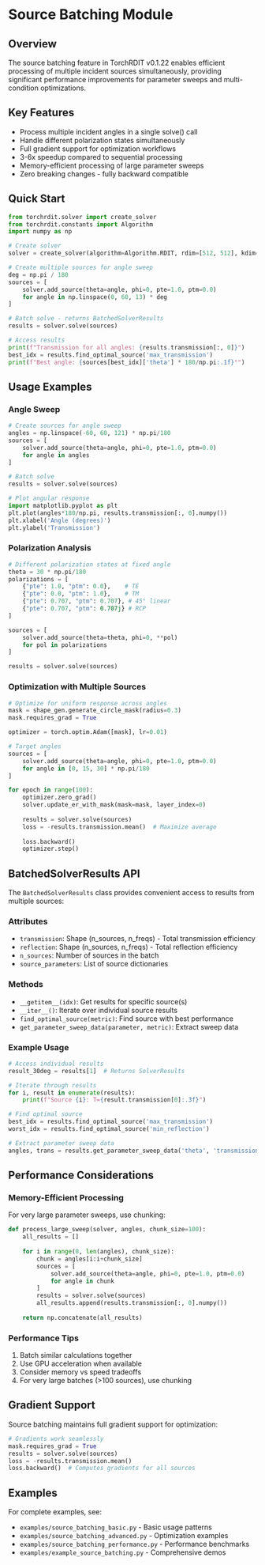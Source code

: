 # Source Batching Module

## Overview
The source batching feature in TorchRDIT v0.1.22 enables efficient processing of multiple incident sources simultaneously, providing significant performance improvements for parameter sweeps and multi-condition optimizations.

## Key Features
- Process multiple incident angles in a single solve() call
- Handle different polarization states simultaneously
- Full gradient support for optimization workflows
- 3-6x speedup compared to sequential processing
- Memory-efficient processing of large parameter sweeps
- Zero breaking changes - fully backward compatible

## Quick Start

```python
from torchrdit.solver import create_solver
from torchrdit.constants import Algorithm
import numpy as np

# Create solver
solver = create_solver(algorithm=Algorithm.RDIT, rdim=[512, 512], kdim=[7, 7])

# Create multiple sources for angle sweep
deg = np.pi / 180
sources = [
    solver.add_source(theta=angle, phi=0, pte=1.0, ptm=0.0)
    for angle in np.linspace(0, 60, 13) * deg
]

# Batch solve - returns BatchedSolverResults
results = solver.solve(sources)

# Access results
print(f"Transmission for all angles: {results.transmission[:, 0]}")
best_idx = results.find_optimal_source('max_transmission')
print(f"Best angle: {sources[best_idx]['theta'] * 180/np.pi:.1f}°")
```

## Usage Examples

### Angle Sweep
```python
# Create sources for angle sweep
angles = np.linspace(-60, 60, 121) * np.pi/180
sources = [
    solver.add_source(theta=angle, phi=0, pte=1.0, ptm=0.0)
    for angle in angles
]

# Batch solve
results = solver.solve(sources)

# Plot angular response
import matplotlib.pyplot as plt
plt.plot(angles*180/np.pi, results.transmission[:, 0].numpy())
plt.xlabel('Angle (degrees)')
plt.ylabel('Transmission')
```

### Polarization Analysis
```python
# Different polarization states at fixed angle
theta = 30 * np.pi/180
polarizations = [
    {"pte": 1.0, "ptm": 0.0},    # TE
    {"pte": 0.0, "ptm": 1.0},    # TM
    {"pte": 0.707, "ptm": 0.707}, # 45° linear
    {"pte": 0.707, "ptm": 0.707j} # RCP
]

sources = [
    solver.add_source(theta=theta, phi=0, **pol)
    for pol in polarizations
]

results = solver.solve(sources)
```

### Optimization with Multiple Sources
```python
# Optimize for uniform response across angles
mask = shape_gen.generate_circle_mask(radius=0.3)
mask.requires_grad = True

optimizer = torch.optim.Adam([mask], lr=0.01)

# Target angles
sources = [
    solver.add_source(theta=angle, phi=0, pte=1.0, ptm=0.0)
    for angle in [0, 15, 30] * np.pi/180
]

for epoch in range(100):
    optimizer.zero_grad()
    solver.update_er_with_mask(mask=mask, layer_index=0)
    
    results = solver.solve(sources)
    loss = -results.transmission.mean()  # Maximize average
    
    loss.backward()
    optimizer.step()
```

## BatchedSolverResults API

The `BatchedSolverResults` class provides convenient access to results from multiple sources:

### Attributes
- `transmission`: Shape (n_sources, n_freqs) - Total transmission efficiency
- `reflection`: Shape (n_sources, n_freqs) - Total reflection efficiency
- `n_sources`: Number of sources in the batch
- `source_parameters`: List of source dictionaries

### Methods
- `__getitem__(idx)`: Get results for specific source(s)
- `__iter__()`: Iterate over individual source results
- `find_optimal_source(metric)`: Find source with best performance
- `get_parameter_sweep_data(parameter, metric)`: Extract sweep data

### Example Usage
```python
# Access individual results
result_30deg = results[1]  # Returns SolverResults

# Iterate through results
for i, result in enumerate(results):
    print(f"Source {i}: T={result.transmission[0]:.3f}")

# Find optimal source
best_idx = results.find_optimal_source('max_transmission')
worst_idx = results.find_optimal_source('min_reflection')

# Extract parameter sweep data
angles, trans = results.get_parameter_sweep_data('theta', 'transmission')
```

## Performance Considerations

### Memory-Efficient Processing
For very large parameter sweeps, use chunking:

```python
def process_large_sweep(solver, angles, chunk_size=100):
    all_results = []
    
    for i in range(0, len(angles), chunk_size):
        chunk = angles[i:i+chunk_size]
        sources = [
            solver.add_source(theta=angle, phi=0, pte=1.0, ptm=0.0)
            for angle in chunk
        ]
        results = solver.solve(sources)
        all_results.append(results.transmission[:, 0].numpy())
    
    return np.concatenate(all_results)
```

### Performance Tips
1. Batch similar calculations together
2. Use GPU acceleration when available
3. Consider memory vs speed tradeoffs
4. For very large batches (>100 sources), use chunking

## Gradient Support

Source batching maintains full gradient support for optimization:

```python
# Gradients work seamlessly
mask.requires_grad = True
results = solver.solve(sources)
loss = -results.transmission.mean()
loss.backward()  # Computes gradients for all sources
```

## Examples

For complete examples, see:
- `examples/source_batching_basic.py` - Basic usage patterns
- `examples/source_batching_advanced.py` - Optimization examples
- `examples/source_batching_performance.py` - Performance benchmarks
- `examples/example_source_batching.py` - Comprehensive demos

